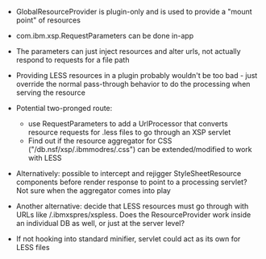 - GlobalResourceProvider is plugin-only and is used to provide a "mount point" of resources
- com.ibm.xsp.RequestParameters can be done in-app
- The parameters can just inject resources and alter urls, not actually respond to requests for a file path
- Providing LESS resources in a plugin probably wouldn't be too bad - just override the normal pass-through behavior to do the processing when serving the resource

- Potential two-pronged route:
	- use RequestParameters to add a UrlProcessor that converts resource requests for .less files to go through an XSP servlet
	- Find out if the resource aggregator for CSS ("/db.nsf/xsp/.ibmmodres/.css") can be extended/modified to work with LESS
- Alternatively: possible to intercept and rejigger StyleSheetResource components before render response to point to a processing servlet? Not sure when the aggregator comes into play
- Another alternative: decide that LESS resources must go through with URLs like /.ibmxspres/xspless. Does the ResourceProvider work inside an individual DB as well, or just at the server level?
- If not hooking into standard minifier, servlet could act as its own for LESS files

